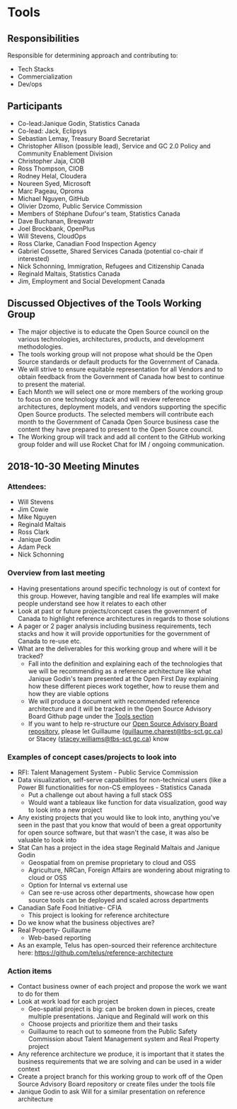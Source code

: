 # Tools

## Responsibilities

Responsible for determining approach and contributing to:

* Tech Stacks
* Commercialization
* Dev/ops

## Participants

* Co-lead:Janique Godin, Statistics Canada
* Co-lead: Jack, Eclipsys
* Sebastian Lemay, Treasury Board Secretariat
* Christopher Allison (possible lead), Service and GC 2.0 Policy and Community Enablement Division
* Christopher Jaja, CIOB
* Ross Thompson, CIOB
* Rodney Helal, Cloudera
* Noureen Syed, Microsoft
* Marc Pageau, Oproma
* Michael Nguyen, GitHub
* Olivier Dzomo, Public Service Commission
* Members of Stéphane Dufour's team, Statistics Canada
* Dave Buchanan, Breqwatr
* Joel Brockbank, OpenPlus
* Will Stevens, CloudOps
* Ross Clarke, Canadian Food Inspection Agency
* Gabriel Cossette, Shared Services Canada (potential co-chair if interested)
* Nick Schonning, Immigration, Refugees and Citizenship Canada
* Reginald Maltais, Statistics Canada
* Jim, Employment and Social Development Canada


## Discussed Objectives of the Tools Working Group

* The major objective is to educate the Open Source council on the various technologies, architectures, products, and development methodologies.
* The tools working group will not propose what should be the Open Source standards or default products for the Government of Canada.
* We will strive to ensure equitable representation for all Vendors and to obtain feedback from the Government of Canada how best to continue to present the material.
* Each Month we will select one or more members of the working group to focus on one technology stack and will review reference architectures, deployment models, and vendors supporting the specific Open Source products. The selected members will contribute each month to the Government of Canada Open Source business case the content they have prepared to present to the Open Source council.
* The Working group will track and add all content to the GitHub working group folder and will use Rocket Chat for IM / ongoing communication.

## 2018-10-30 Meeting Minutes
### Attendees:
* Will Stevens
* Jim Cowie
* Mike Nguyen
* Reginald Maltais
* Ross Clark
* Janique Godin
* Adam Peck
* Nick Schonning

### Overview from last meeting

* Having presentations around specific technology is out of context for this group. However, having tangible and real life examples will make people understand see how it relates to each other
* Look at past or future projects/concept cases the government of Canada to highlight reference architectures in regards to those solutions
* A pager or 2 pager analysis including business requirements, tech stacks and how it will provide opportunities for the government of Canada to re-use etc.
* What are the deliverables for this working group and where will it be tracked?
  * Fall into the definition and explaining each of the technologies that we will be recommending as a reference architecture like what Janique Godin's team presented at the Open First Day explaining how these different pieces work together, how to reuse them and how they are viable options
  * We will produce a document with recommended reference architecture and it will be tracked in the Open Source Advisory Board Github page under the [Tools section](https://github.com/canada-ca/OS-Advisory_Conseil-SO/tree/master/en/Working_Group_Tools)
  * If you want to help re-structure our [Open Source Advisory Board repository](https://github.com/canada-ca/OS-Advisory_Conseil-SO), please let Guillaume (guillaume.charest@tbs-sct.gc.ca) or Stacey (stacey.williams@tbs-sct.gc.ca) know

### Examples of concept cases/projects to look into
* RFI: Talent Management System - Public Service Commission
* Data visualization, self-serve capabilities for non-technical users (like a Power BI functionalities for non-CS employees - Statistics Canada
  * Put a challenge out about having a full stack OSS
  * Would want a tableaux like function for data visualization, good way to look into a new project
* Any existing projects that you would like to look into, anything you've seen in the past that you know that would of been a great opportunity for open source software, but that wasn't the case, it was also be valuable to look into
* Stat Can has a project in the idea stage Reginald Maltais and Janique Godin
  * Geospatial from on premise proprietary to cloud and OSS
  * Agriculture, NRCan, Foreign Affairs are wondering about migrating to cloud or OSS
  * Option for Internal vs external use
  * Can see re-use across other departments, showcase how open source tools can be deployed and scaled across departments
* Canadian Safe Food Initiative- CFIA
  * This project is looking for reference architecture
* Do we know what the business objectives are?
* Real Property- Guillaume
  * Web-based reporting
* As an example, Telus has open-sourced their reference architecture here: https://github.com/telus/reference-architecture

### Action items
* Contact business owner of each project and propose the work we want to do for them
* Look at work load for each project
  * Geo-spatial project is big: can be broken down in pieces, create multiple presentations. Janique and Reginald will work on this
  * Choose projects and prioritize them and their tasks
  * Guillaume to reach out to someone from the Public Safety Commission about Talent Management system and Real Property project
* Any reference architecture we produce, it is important that it states the business requirements that we are solving and can be used in a wider context
* Create a project branch for this working group to work off of the Open Source Advisory Board repository or create files under the tools file
* Janique Godin to ask Will for a similar presentation on reference architecture
